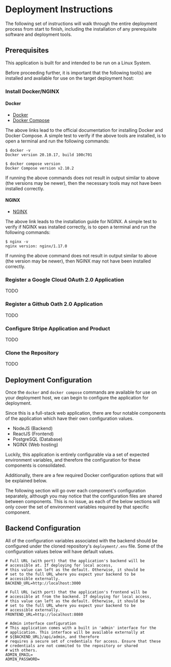 # Deployment Instructions
The following set of instructions will walk through the entire deployment process from start to finish, including the installation of any prerequisite software and deployment tools.

## Prerequisites

This application is built for and intended to be run on a Linux System.

Before proceeding further, it is important that the following tool(s) are installed and available for use on the target deployment host:

### Install Docker/NGINX

#### Docker
- [Docker](https://docs.docker.com/get-docker/)
- [Docker Compose](https://docs.docker.com/compose/install/linux/#install-the-plugin-manually)

The above links lead to the official documentation for installing Docker and Docker Compose. A simple test to verify if the above tools are installed, is to open a terminal and run the following commands:
```
$ docker -v
Docker version 20.10.17, build 100c701

$ docker compose version
Docker Compose version v2.10.2
```
If running the above commands does not result in output similar to above (the versions may be newer), then the necessary tools may not have been installed correctly.

#### NGINX
- [NGINX](https://www.nginx.com/resources/wiki/start/topics/tutorials/install/)

The above link leads to the installation guide for NGINX. A simple test to verify if NGINX was installed correctly, is to open a terminal and run the following commands:
```
$ nginx -v
nginx version: nginx/1.17.0
```
If running the above command does not result in output similar to above (the version may be newer), then NGINX may not have been installed correctly.

### Register a Google Cloud OAuth 2.0 Application
TODO

### Register a Github Oath 2.0 Application
TODO

### Configure Stripe Application and Product
TODO

### Clone the Repository
TODO

## Deployment Configuration
Once the `docker` and `docker compose` commands are available for use on your deployment host, we can begin to configure the application for deployment. 

Since this is a full-stack web application, there are four notable components of the application which have their own configuration values.
- NodeJS (Backend)
- ReactJS (Frontend)
- PostgreSQL (Database)
- NGINX (Web hosting)

Luckily, this application is entirely configurable via a set of expected environment variables, and therefore the configuration for these components is consolidated. 

Additionally, there are a few required Docker configuration options that will be explained below.
 
The following section will go over each component's configuration separately, although you may notice that the configuration files are shared between components. This is no issue, as each of the below sections will only cover the set of environment variables required by that specific component.

## Backend Configuration
All of the configuration variables associated with the backend should be configured under the cloned repository's `deployment/.env` file. Some of the configuration values below will have default values.
```
# Full URL (with port) that the application's backend will be
# accessible at. If deploying for local access,
# this value can left as the default. Otherwise, it should be
# set to the full URL where you expect your backend to be
# accessible externally.
BACKEND_URL=http://localhost:3000

# Full URL (with port) that the application's frontend will be
# accessible at from the backend. If deploying for local access,
# this value can left as the default. Otherwise, it should be
# set to the full URL where you expect your backend to be
# accessible externally.
FRONTEND_URL=http://localhost:8080

# Admin interface configuration
# This application comes with a built in 'admin' interface for the
# application. This interface will be available externally at 
# ${BACKEND_URL}/api/admin, and therefore
# requires a secure set of credentials for access. Ensure that these
# credentials are not commited to the repository or shared 
# with others.
ADMIN_EMAIL=
ADMIN_PASSWORD=


```
